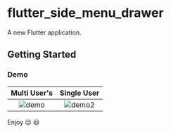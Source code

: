 # flutter_side_menu_drawer

A new Flutter application.

## Getting Started


### Demo 

   Multi User's  |  Single User
:-------------------------:|:-------------------------:
![demo](https://media.giphy.com/media/Ur1Vbi3myJKhI3gAlg/giphy.gif)  |   ![demo2](https://media.giphy.com/media/ehbAtzetGQbLHkvQT5/giphy.gif)

  
Enjoy :wink: :smiley:

